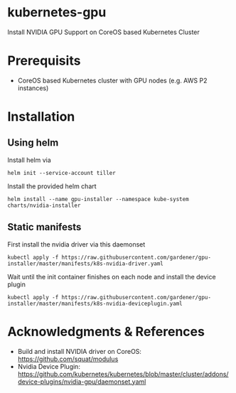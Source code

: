 # kubernetes-gpu
Install NVIDIA GPU Support on CoreOS based Kubernetes Cluster

# Prerequisits
* CoreOS based Kubernetes cluster with GPU nodes (e.g. AWS P2 instances)

# Installation

## Using helm

Install helm via

```shell
helm init --service-account tiller
```

Install the provided helm chart

```shell
helm install --name gpu-installer --namespace kube-system charts/nvidia-installer
```

## Static manifests

First install the nvidia driver via this daemonset

```shell
kubectl apply -f https://raw.githubusercontent.com/gardener/gpu-installer/master/manifests/k8s-nvidia-driver.yaml
```

Wait until the init container finishes on each node and install the device plugin

```shell
kubectl apply -f https://raw.githubusercontent.com/gardener/gpu-installer/master/manifests/k8s-nvidia-deviceplugin.yaml

```

# Acknowledgments & References
* Build and install NVIDIA driver on CoreOS: https://github.com/squat/modulus
* Nvidia Device Plugin: https://github.com/kubernetes/kubernetes/blob/master/cluster/addons/device-plugins/nvidia-gpu/daemonset.yaml
